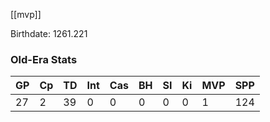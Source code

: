[[mvp]]

Birthdate: 1261.221

### Old-Era Stats

| GP | Cp | TD | Int | Cas | BH | SI | Ki | MVP | SPP |
| -- | -- | -- | -- | -- | -- | -- | -- | -- | -- | 
| 27 | 2 | 39 | 0 | 0 | 0 | 0 | 0 | 1 | 124 |